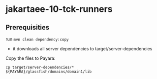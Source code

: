 # jakartaee-10-tck-runners

## Prerequisities

run `mvn clean dependency:copy`
* it downloads all server dependencies to target/server-dependencies

Copy the files to Payara:

	cp target/server-dependencies/* ${PAYARA}/glassfish/domains/domain1/lib
